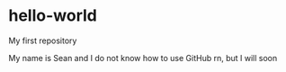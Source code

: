 # hello-world
My first repository

My name is Sean and I do not know how to use GitHub rn, but I will soon

